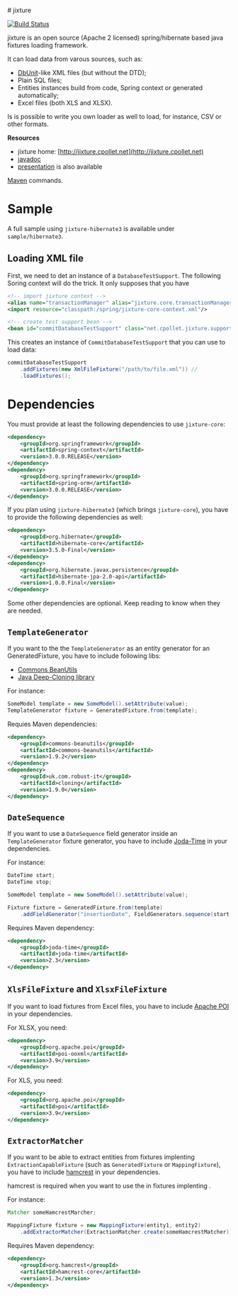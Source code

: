 # jixture

[![Build Status](https://travis-ci.org/cpollet/jixture.svg?branch=master)](https://travis-ci.org/cpollet/jixture)

jixture is an open source (Apache 2 licensed) spring/hibernate based java fixtures loading framework.

It can load data from varous sources, such as:

 * [DbUnit](http://dbunit.sourceforge.net/)-like XML files (but without the DTD);
 * Plain SQL files;
 * Entities instances build from code, Spring context or generated automatically;
 * Excel files (both XLS and XLSX).

Is is possible to write you own loader as well to load, for instance, CSV or other formats.

**Resources**

 * jixture home: [http://jixture.cpollet.net](http://jixture.cpollet.net)
 * [javadoc](http://jixture.cpollet.net/jixture-core/apidocs/index.html)
 * [presentation](http://cpollet.github.io/jixture) is also available

[Maven](maven.md) commands.

# Sample

A full sample using `jixture-hibernate3` is available under `sample/hibernate3`.

## Loading XML file
First, we need to det an instance of a `DatabaseTestSupport`. The following Soring context will do the trick. It only supposes that you have 

```XML
<!-- import jixture context -->
<alias name="transactionManager" alias="jixture.core.transactionManager"/>
<import resource="classpath:/spring/jixture-core-context.xml"/>

<!-- create test support bean -->
<bean id="commitDatabaseTestSupport" class="net.cpollet.jixture.support.CommitDatabaseTestSupport" />
```

This creates an instance of `CommitDatabaseTestSupport` that you can use to load data:

```Java
commitDatabaseTestSupport
	.addFixtures(new XmlFileFixture("/path/to/file.xml")) //
	.loadFixtures();
```

# Dependencies
You must provide at least the following dependencies to use `jixture-core`:

```XML
<dependency>
	<groupId>org.springframework</groupId>
	<artifactId>spring-context</artifactId>
	<version>3.0.0.RELEASE</version>
</dependency>
<dependency>
	<groupId>org.springframework</groupId>
	<artifactId>spring-orm</artifactId>
	<version>3.0.0.RELEASE</version>
</dependency>
```

If you plan using `jixture-hibernate3` (which brings `jixture-core`), you have to provide the following dependencies as well:

```XML
<dependency>
	<groupId>org.hibernate</groupId>
	<artifactId>hibernate-core</artifactId>
	<version>3.5.0-Final</version>
</dependency>
<dependency>
	<groupId>org.hibernate.javax.persistence</groupId>
	<artifactId>hibernate-jpa-2.0-api</artifactId>
	<version>1.0.0.Final</version>
</dependency>
```

Some other dependencies are optional. Keep reading to know when they are needed.

## ```TemplateGenerator```
If you want to the the ```TemplateGenerator``` as an entity generator for an GeneratedFixture, you have to include following libs:

 * [Commons BeanUtils](http://commons.apache.org/proper/commons-beanutils/)
 * [Java Deep-Cloning library](https://code.google.com/p/cloning/)

For instance:

```Java
SomeModel template = new SomeModel().setAttribute(value);
TemplateGenerator fixture = GeneratedFixture.from(template);
```

Requies Maven dependencies:

```XML
<dependency>
	<groupId>commons-beanutils</groupId>
	<artifactId>commons-beanutils</artifactId>
	<version>1.9.2</version>
</dependency>
<dependency>
	<groupId>uk.com.robust-it</groupId>
	<artifactId>cloning</artifactId>
	<version>1.9.0</version>
</dependency>
```

## ```DateSequence```

If you want to use a  ```DateSequence``` field generator inside an ```TemplateGenerator``` fixture generator, you have to include [Joda-Time](http://www.joda.org/joda-time/) in your dependencies.

For instance:

```Java
DateTime start;
DateTime stop;

SomeModel template = new SomeModel().setAttribute(value);

Fixture fixture = GeneratedFixture.from(template)
	.addFieldGenerator("insertionDate", FieldGenerators.sequence(start, stop));
```

Requires Maven dependency:

```XML
<dependency>
	<groupId>joda-time</groupId>
	<artifactId>joda-time</artifactId>
	<version>2.3</version>
</dependency>
```

## ```XlsFileFixture``` and ```XlsxFileFixture```

If you want to load fixtures from Excel files, you have to include [Apache POI](http://poi.apache.org/) in your dependencies.

For XLSX, you need:
```XML
<dependency>
	<groupId>org.apache.poi</groupId>
	<artifactId>poi-ooxml</artifactId>
	<version>3.9</version>
</dependency>
```

For XLS, you need:
```XML
<dependency>
	<groupId>org.apache.poi</groupId>
	<artifactId>poi</artifactId>
	<version>3.9</version>
</dependency>
```


## ```ExtractorMatcher```
If you want to be able to extract entities from fixtures implenting ```ExtractionCapableFixture``` (such as ```GeneratedFixture``` or ```MappingFixture```), you have to include [hamcrest](https://code.google.com/p/hamcrest/) in your dependencies.

hamcrest is required when you want to use the  in fixtures implenting .

For instance:

```Java
Matcher someHamcrestMarcher;

MappingFixture fixture = new MappingFixture(entity1, entity2)
	.addExtractorMatcher(ExtractionMatcher.create(someHamcrestMatcher));
```

Requires Maven dependency:

```XML
<dependency>
	<groupId>org.hamcrest</groupId>
	<artifactId>hamcrest-core</artifactId>
	<version>1.3</version>
</dependency>
```


